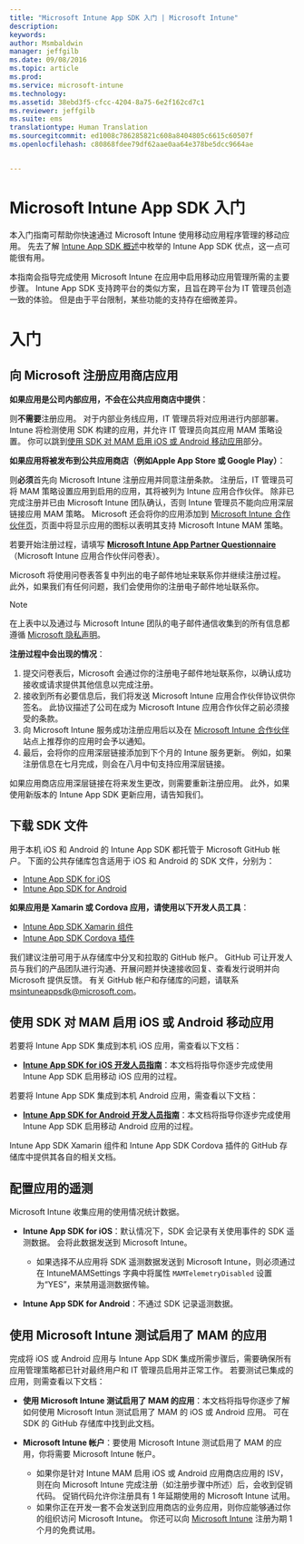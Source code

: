 ```yaml
---
title: "Microsoft Intune App SDK 入门 | Microsoft Intune"
description: 
keywords: 
author: Msmbaldwin
manager: jeffgilb
ms.date: 09/08/2016
ms.topic: article
ms.prod: 
ms.service: microsoft-intune
ms.technology: 
ms.assetid: 38ebd3f5-cfcc-4204-8a75-6e2f162cd7c1
ms.reviewer: jeffgilb
ms.suite: ems
translationtype: Human Translation
ms.sourcegitcommit: ed1008c786285821c608a8404805c6615c60507f
ms.openlocfilehash: c80868fdee79df62aae0aa64e378be5dcc9664ae


---
```


# Microsoft Intune App SDK 入门

本入门指南可帮助你快速通过 Microsoft Intune 使用移动应用程序管理的移动应用。 先去了解 [Intune App SDK 概述](intune-app-sdk.md)中枚举的 Intune App SDK 优点，这一点可能很有用。

本指南会指导完成使用 Microsoft Intune 在应用中启用移动应用管理所需的主要步骤。 Intune App SDK 支持跨平台的类似方案，且旨在跨平台为 IT 管理员创造一致的体验。 但是由于平台限制，某些功能的支持存在细微差异。

# 入门

## 向 Microsoft 注册应用商店应用

**如果应用是公司内部应用，不会在公共应用商店中提供**：

则**不需要**注册应用。 对于内部业务线应用，IT 管理员将对应用进行内部部署。 Intune 将检测使用 SDK 构建的应用，并允许 IT 管理员向其应用 MAM 策略设置。 你可以跳到[使用 SDK 对 MAM 启用 iOS 或 Android 移动应用](#enable-your-ios-or-android-mobile-app-for-mam-with-the-sdk)部分。

**如果应用将被发布到公共应用商店（例如Apple App Store 或 Google Play）**： 

则**必须**首先向 Microsoft Intune 注册应用并同意注册条款。 注册后，IT 管理员可将 MAM 策略设置应用到启用的应用，其将被列为 Intune 应用合作伙伴。 除非已完成注册并已由 Microsoft Intune 团队确认，否则 Intune 管理员不能向应用深层链接应用 MAM 策略。 Microsoft 还会将你的应用添加到 [Microsoft Intune 合作伙伴页](https://www.microsoft.com/en-us/cloud-platform/microsoft-intune-apps)，页面中将显示应用的图标以表明其支持 Microsoft Intune MAM 策略。

若要开始注册过程，请填写 **[Microsoft Intune App Partner Questionnaire](https://forms.office.com/Pages/ResponsePage.aspx?id=v4j5cvGGr0GRqy180BHbR6oOVGFZ3pxJmwSN1N_eXwJUQUc5Mkw2UVU0VzI5WkhQOEYyMENWNDBWRS4u)**（Microsoft Intune 应用合作伙伴问卷表）。 

Microsoft 将使用问卷表答复中列出的电子邮件地址来联系你并继续注册过程。 此外，如果我们有任何问题，我们会使用你的注册电子邮件地址联系你。

> [!NOTE]
> 在上表中以及通过与 Microsoft Intune 团队的电子邮件通信收集到的所有信息都遵循 [Microsoft 隐私声明](https://www.microsoft.com/en-us/privacystatement/default.aspx)。

**注册过程中会出现的情况**： 

1. 提交问卷表后，Microsoft 会通过你的注册电子邮件地址联系你，以确认成功接收或请求提供其他信息以完成注册。 
2. 接收到所有必要信息后，我们将发送 Microsoft Intune 应用合作伙伴协议供你签名。 此协议描述了公司在成为 Microsoft Intune 应用合作伙伴之前必须接受的条款。 
3. 向 Microsoft Intune 服务成功注册应用后以及在 [Microsoft Intune 合作伙伴](https://www.microsoft.com/en-us/cloud-platform/microsoft-intune-apps)站点上推荐你的应用时会予以通知。 
4. 最后，会将你的应用深层链接添加到下个月的 Intune 服务更新。 例如，如果注册信息在七月完成，则会在八月中旬支持应用深层链接。 

如果应用商店应用深层链接在将来发生更改，则需要重新注册应用。 此外，如果使用新版本的 Intune App SDK 更新应用，请告知我们。



## 下载 SDK 文件

用于本机 iOS 和 Android 的 Intune App SDK 都托管于 Microsoft GitHub 帐户。 下面的公共存储库包含适用于 iOS 和 Android 的 SDK 文件，分别为：

* [Intune App SDK for iOS](https://github.com/msintuneappsdk/ms-intune-app-sdk-ios)
* [Intune App SDK for Android](https://github.com/msintuneappsdk/ms-intune-app-sdk-android)

**如果应用是 Xamarin 或 Cordova 应用，请使用以下开发人员工具**：

* [Intune App SDK Xamarin 组件](https://github.com/msintuneappsdk/intune-app-sdk-xamarin)
* [Intune App SDK Cordova 插件](https://github.com/msintuneappsdk/cordova-plugin-ms-intune-mam)

我们建议注册可用于从存储库中分叉和拉取的 GitHub 帐户。 GitHub 可让开发人员与我们的产品团队进行沟通、开展问题并快速接收回复、查看发行说明并向 Microsoft 提供反馈。 有关 GitHub 帐户和存储库的问题，请联系 msintuneappsdk@microsoft.com。





## 使用 SDK 对 MAM 启用 iOS 或 Android 移动应用

若要将 Intune App SDK 集成到本机 iOS 应用，需查看以下文档： 

* **[Intune App SDK for iOS 开发人员指南](intune-app-sdk-ios.md)**：本文档将指导你逐步完成使用 Intune App SDK 启用移动 iOS 应用的过程。 


若要将 Intune App SDK 集成到本机 Android 应用，需查看以下文档：

* **[Intune App SDK for Android 开发人员指南](intune-app-sdk-android.md)**：本文档将指导你逐步完成使用 Intune App SDK 启用移动 Android 应用的过程。 

Intune App SDK Xamarin 组件和 Intune App SDK Cordova 插件的 GitHub 存储库中提供其各自的相关文档。 


## 配置应用的遥测

Microsoft Intune 收集应用的使用情况统计数据。

* **Intune App SDK for iOS**：默认情况下，SDK 会记录有关使用事件的 SDK 遥测数据。 会将此数据发送到 Microsoft Intune。

    * 如果选择不从应用将 SDK 遥测数据发送到 Microsoft Intune，则必须通过在 IntuneMAMSettings 字典中将属性 `MAMTelemetryDisabled` 设置为“YES”，来禁用遥测数据传输。

* **Intune App SDK for Android**：不通过 SDK 记录遥测数据。

## 使用 Microsoft Intune 测试启用了 MAM 的应用

完成将 iOS 或 Android 应用与 Intune App SDK 集成所需步骤后，需要确保所有应用管理策略都已针对最终用户和 IT 管理员启用并正常工作。 若要测试已集成的应用，则需查看以下文档：

<!--TODO-->

* **使用 Microsoft Intune 测试启用了 MAM 的应用**：本文档将指导你逐步了解如何使用 Microsoft Intun 测试启用了 MAM 的 iOS 或 Android 应用。 可在 SDK 的 GitHub 存储库中找到此文档。

* **Microsoft Intune 帐户**：要使用 Microsoft Intune 测试启用了 MAM 的应用，你将需要 Microsoft Intune 帐户。 
    * 如果你是针对 Intune MAM 启用 iOS 或 Android 应用商店应用的 ISV，则在向 Microsoft Intune 完成注册（如注册步骤中所述）后，会收到促销代码。 促销代码允许你注册具有 1 年延期使用的 Microsoft Intune 试用。 
    * 如果你正在开发一套不会发送到应用商店的业务应用，则你应能够通过你的组织访问 Microsoft Intune。 你还可以向 [Microsoft Intune](https://portal.office.com/Signup/Signup.aspx?OfferId=40BE278A-DFD1-470a-9EF7-9F2596EA7FF9&dl=INTUNE_A&ali=1#0) 注册为期 1 个月的免费试用。




<!--HONumber=Nov16_HO1-->


